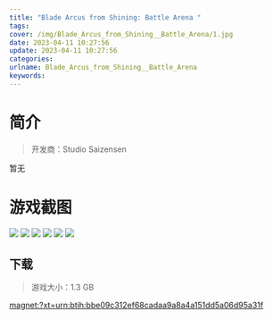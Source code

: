 ```yaml
---
title: "Blade Arcus from Shining: Battle Arena "
tags: 
cover: /img/Blade_Arcus_from_Shining__Battle_Arena/1.jpg
date: 2023-04-11 10:27:56
update: 2023-04-11 10:27:56
categories: 
urlname: Blade_Arcus_from_Shining__Battle_Arena
keywords: 
---
```

# 简介

> 开发商：Studio Saizensen

暂无

# 游戏截图

![](/img/Blade_Arcus_from_Shining__Battle_Arena/2.jpg)
![](/img/Blade_Arcus_from_Shining__Battle_Arena/3.jpg)
![](/img/Blade_Arcus_from_Shining__Battle_Arena/4.jpg)
![](/img/Blade_Arcus_from_Shining__Battle_Arena/5.jpg)
![](/img/Blade_Arcus_from_Shining__Battle_Arena/6.jpg)
![](/img/Blade_Arcus_from_Shining__Battle_Arena/7.jpg)


## 下载

> 游戏大小：1.3 GB

[magnet:?xt=urn:btih:bbe09c312ef68cadaa9a8a4a151dd5a06d95a31f](magnet:?xt=urn:btih:bbe09c312ef68cadaa9a8a4a151dd5a06d95a31f)
